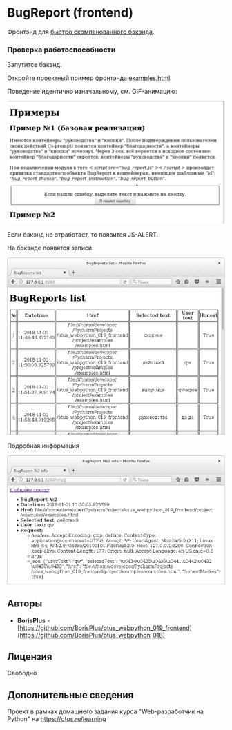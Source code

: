 # BugReport (frontend)

Фронтэнд для [быстро скомпанованного бэкэнда](https://github.com/BorisPlus/otus_webpython_019_backend).

### Проверка работоспособности

Запутитсе бэкэнд.

Откройте проектный пример фронтэнда <a href="https://github.com/BorisPlus/otus_webpython_019_frontend/blob/master/project/examples/examples.html" target="_blank">examples.html</a>.

Поведение идентично изначальному, см. GIF-анимацию:

<kbd><img src='README.files/img/animate/bug_report.gif' title='bug_report.gif'></kbd>

Если бэкэнд не отработает, то появится JS-ALERT.

На бэкэнде появятся записи.

<img src='README.files/img/screenshots/list.png' title='list.png'>

Подробная информация

<img src='README.files/img/screenshots/info.png' title='info.png'>

## Авторы

* **BorisPlus** - [https://github.com/BorisPlus/otus_webpython_019_frontend](https://github.com/BorisPlus/otus_webpython_018)

## Лицензия

Свободно

## Дополнительные сведения

Проект в рамках домашнего задания курса "Web-разработчик на Python" на https://otus.ru/learning

